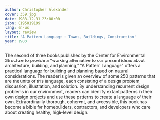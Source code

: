 ```yaml
---
author: Christopher Alexander
cover: 359.jpg
date: 1983-12-31 23:00:00
isbn: 0195019199
lang: en-us
layout: review
title: 'A Pattern Language : Towns, Buildings, Construction'
year: 1983
---
```

The second of three books published by the Center for Environmental Structure to provide a "working alternative to our present ideas about architecture, building, and planning," "A Pattern Language" offers a practical language for building and planning based on natural considerations. The reader is given an overview of some 250 patterns that are the units of this language, each consisting of a design problem, discussion, illustration, and solution. By understanding recurrent design problems in our environment, readers can identify extant patterns in their own design projects and use these patterns to create a language of their own. Extraordinarily thorough, coherent, and accessible, this book has become a bible for homebuilders, contractors, and developers who care about creating healthy, high-level design.
